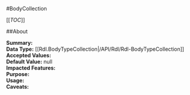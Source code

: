 #BodyCollection

[[_TOC_]]

##About

**Summary:**   
**Data Type:** [[Rdl.BodyTypeCollection|/API/Rdl/Rdl-BodyTypeCollection]]  
**Accepted Values:**   
**Default Value:** null  
**Impacted Features:**   
**Purpose:**   
**Usage:**   
**Caveats:**   

